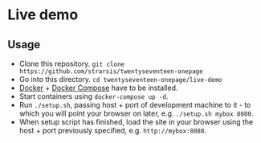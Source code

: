 # Live demo

## Usage

- Clone this repository. `git clone https://github.com/strarsis/twentyseventeen-onepage`
- Go into this directory. `cd twentyseventeen-onepage/live-demo`
- [Docker](https://docs.docker.com/engine/installation/) + [Docker Compose](https://docs.docker.com/compose/install/) have to be installed.
- Start containers using `docker-compose up -d`.
- Run `./setup.sh`, passing host + port of development machine to it - to which you will point your browser on later, e.g. `./setup.sh mybox 8080`.
- When setup script has finished, load the site in your browser using the host + port previously specified, e.g. `http://mybox:8080`.
